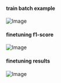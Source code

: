 #### train batch example
![Image](https://github.com/user-attachments/assets/22fcf54e-5a21-44c9-b0ff-f714e5dc0b0f)

#### finetuning f1-score
![Image](https://github.com/user-attachments/assets/662c5a9e-b27e-435d-8af1-9ed17374f51c)

#### finetuning results
![Image](https://github.com/user-attachments/assets/18b02d9f-d082-4765-8727-427e507c4f24)
